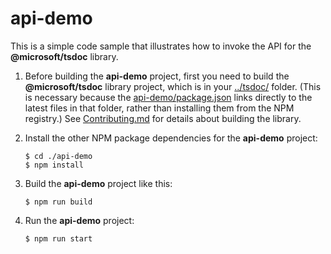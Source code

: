 # api-demo

This is a simple code sample that illustrates how to invoke the API for the
**@microsoft/tsdoc** library.

1. Before building the **api-demo** project, first you need to build the **@microsoft/tsdoc**
library project, which is in your [../tsdoc/](../tsdoc) folder.  (This is necessary because
the [api-demo/package.json](./package.json#L8) links directly to the latest files in that folder,
rather than installing them from the NPM registry.)  See [Contributing.md](../Contributing.md)
for details about building the library.

2. Install the other NPM package dependencies for the **api-demo** project:

   ```
   $ cd ./api-demo
   $ npm install
   ```

3. Build the **api-demo** project like this:

   ```
   $ npm run build
   ```

4. Run the **api-demo** project:

   ```
   $ npm run start
   ```
